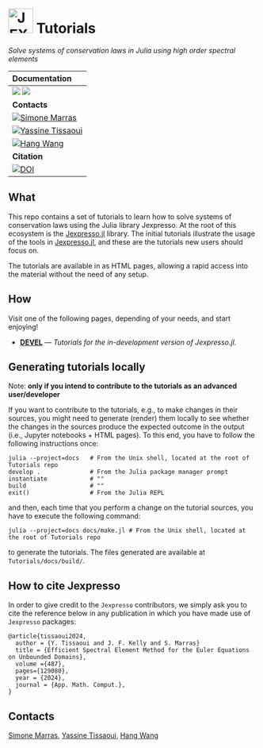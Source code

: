 # <img src="https://github.com/EXPRESSOLAB/jexpresso/blob/master/assets/logo-ext2.png" width="50" title="JEXPRESSO logo"> Tutorials

*Solve systems of conservation laws in Julia using high order spectral elements*


| **Documentation** |
|:------------ |
| [![](https://img.shields.io/badge/docs-stable-blue.svg)](https://smarras79.github.io/Jexpresso/dev/) [![](https://img.shields.io/badge/docs-dev-blue.svg)](https://Jexpresso.github.io/Tutorials/dev)  |
| **Contacts**  |
| [![Simone Marras](https://img.shields.io/badge/Simone%20Marras-smarras%40njit.edu-8e7cc3)](mailto:smarras@njit.edu) |
| [![Yassine Tissaoui](https://img.shields.io/badge/Yassine%20Tissaoui-yt277%40njit.edu-8e7cc3)](mailto:yt277@njit.edu) |
| [![Hang Wang](https://img.shields.io/badge/Hang%20Wang-hang.wang%40njit.edu-8e7cc3)](mailto:hang.wang@njit.edu) |
| **Citation** |
| [![DOI](https://img.shields.io/badge/article-arXiv:2401.05624-green)](https://doi.org/10.48550/arXiv.2401.05624) |


## What

This repo contains a set of tutorials to learn how to solve systems of conservation laws using the Julia library Jexpresso. 
At the root of this ecosystem is the [Jexpresso.jl](https://github.com/EXPRESSOLAB/Jexpresso) library. 
The initial tutorials illustrate the usage of the tools in [Jexpresso.jl](https://github.com/EXPRESSOLAB/Jexpresso), and these are the tutorials new users should focus on.

The tutorials are available in as HTML pages, allowing a rapid access into the material without the need of any setup.

## How

Visit one of the following pages, depending of your needs, and start enjoying!

- [**DEVEL**](https://Jexpresso.github.io/Tutorials/dev) &mdash; *Tutorials for the in-development version of Jexpresso.jl.*

## Generating tutorials locally 

Note: **only if you intend to contribute to the tutorials as an advanced user/developer**

If you want to contribute to the tutorials, e.g., to make changes in their sources, you might need to generate (render) them locally to see whether the changes in the sources produce the expected outcome in the output (i.e., Jupyter notebooks + HTML pages). To this end, you have to follow the following instructions once:

```
julia --project=docs   # From the Unix shell, located at the root of Tutorials repo 
develop .              # From the Julia package manager prompt
instantiate            # "" 
build                  # "" 
exit()                 # From the Julia REPL
```

and then, each time that you perform a change on the tutorial sources, you have to execute the following command:

```
julia --project=docs docs/make.jl # From the Unix shell, located at the root of Tutorials repo 
```

to generate the tutorials. The files generated are available at `Tutorials/docs/build/`. 


## How to cite Jexpresso

In order to give credit to the `Jexpresso` contributors, we simply ask you to cite the reference below in any publication in which you have made use of `Jexpresso` packages:

```
@article{tissaoui2024,
  author = {Y. Tissaoui and J. F. Kelly and S. Marras}
  title = {Efficient Spectral Element Method for the Euler Equations on Unbounded Domains},
  volume ={487},
  pages={129080},
  year = {2024},
  journal = {App. Math. Comput.},
}
```

## Contacts

[Simone Marras](mailto:smarras@njit.edu), [Yassine Tissaoui](mailto:yt277@njit.edu), [Hang Wang](mailto:hang.wang@njit.edu)






